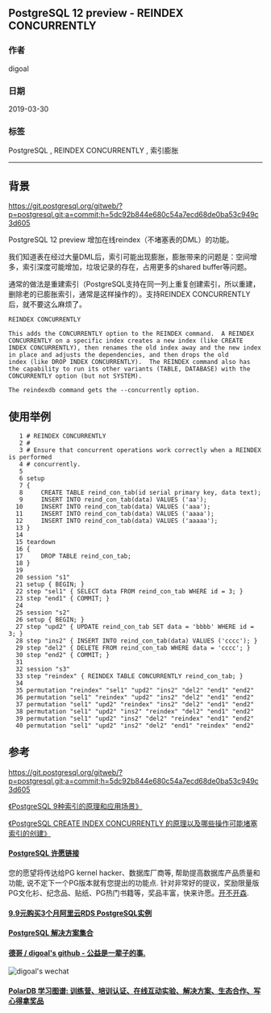 ## PostgreSQL 12 preview - REINDEX CONCURRENTLY     
                                  
### 作者                                  
digoal                                  
                                  
### 日期                                  
2019-03-30                                  
                                  
### 标签                                  
PostgreSQL , REINDEX CONCURRENTLY , 索引膨胀  
                                  
----                                  
                                  
## 背景         
https://git.postgresql.org/gitweb/?p=postgresql.git;a=commit;h=5dc92b844e680c54a7ecd68de0ba53c949c3d605  
  
PostgreSQL 12 preview 增加在线reindex（不堵塞表的DML）的功能。  
  
我们知道表在经过大量DML后，索引可能出现膨胀，膨胀带来的问题是：空间增多，索引深度可能增加，垃圾记录的存在，占用更多的shared buffer等问题。  
  
通常的做法是重建索引（PostgreSQL支持在同一列上重复创建索引，所以重建，删除老的已膨胀索引，通常是这样操作的）。支持REINDEX CONCURRENTLY后，就不要这么麻烦了。  
  
```  
REINDEX CONCURRENTLY  
  
This adds the CONCURRENTLY option to the REINDEX command.  A REINDEX  
CONCURRENTLY on a specific index creates a new index (like CREATE  
INDEX CONCURRENTLY), then renames the old index away and the new index  
in place and adjusts the dependencies, and then drops the old  
index (like DROP INDEX CONCURRENTLY).  The REINDEX command also has  
the capability to run its other variants (TABLE, DATABASE) with the  
CONCURRENTLY option (but not SYSTEM).  
  
The reindexdb command gets the --concurrently option.  
```  
  
## 使用举例  
```  
   1 # REINDEX CONCURRENTLY  
   2 #  
   3 # Ensure that concurrent operations work correctly when a REINDEX is performed  
   4 # concurrently.  
   5   
   6 setup  
   7 {  
   8     CREATE TABLE reind_con_tab(id serial primary key, data text);  
   9     INSERT INTO reind_con_tab(data) VALUES ('aa');  
  10     INSERT INTO reind_con_tab(data) VALUES ('aaa');  
  11     INSERT INTO reind_con_tab(data) VALUES ('aaaa');  
  12     INSERT INTO reind_con_tab(data) VALUES ('aaaaa');  
  13 }  
  14   
  15 teardown  
  16 {  
  17     DROP TABLE reind_con_tab;  
  18 }  
  19   
  20 session "s1"  
  21 setup { BEGIN; }  
  22 step "sel1" { SELECT data FROM reind_con_tab WHERE id = 3; }  
  23 step "end1" { COMMIT; }  
  24   
  25 session "s2"  
  26 setup { BEGIN; }  
  27 step "upd2" { UPDATE reind_con_tab SET data = 'bbbb' WHERE id = 3; }  
  28 step "ins2" { INSERT INTO reind_con_tab(data) VALUES ('cccc'); }  
  29 step "del2" { DELETE FROM reind_con_tab WHERE data = 'cccc'; }  
  30 step "end2" { COMMIT; }  
  31   
  32 session "s3"  
  33 step "reindex" { REINDEX TABLE CONCURRENTLY reind_con_tab; }  
  34   
  35 permutation "reindex" "sel1" "upd2" "ins2" "del2" "end1" "end2"  
  36 permutation "sel1" "reindex" "upd2" "ins2" "del2" "end1" "end2"  
  37 permutation "sel1" "upd2" "reindex" "ins2" "del2" "end1" "end2"  
  38 permutation "sel1" "upd2" "ins2" "reindex" "del2" "end1" "end2"  
  39 permutation "sel1" "upd2" "ins2" "del2" "reindex" "end1" "end2"  
  40 permutation "sel1" "upd2" "ins2" "del2" "end1" "reindex" "end2"  
```  
    
## 参考  
https://git.postgresql.org/gitweb/?p=postgresql.git;a=commit;h=5dc92b844e680c54a7ecd68de0ba53c949c3d605  
  
[《PostgreSQL 9种索引的原理和应用场景》](../201706/20170627_01.md)    
  
[《PostgreSQL CREATE INDEX CONCURRENTLY 的原理以及哪些操作可能堵塞索引的创建》](../201804/20180424_05.md)    
    
  
  
  
  
  
  
  
  
  
  
  
  
  
  
  
  
  
  
  
  
  
  
  
  
  
  
  
  
  
  
  
  
  
  
  
  
  
  
  
  
  
  
  
  
  
  
  
  
  
  
  
  
  
  
  
  
  
  
  
  
  
  
  
  
  
  
  
  
  
#### [PostgreSQL 许愿链接](https://github.com/digoal/blog/issues/76 "269ac3d1c492e938c0191101c7238216")
您的愿望将传达给PG kernel hacker、数据库厂商等, 帮助提高数据库产品质量和功能, 说不定下一个PG版本就有您提出的功能点. 针对非常好的提议，奖励限量版PG文化衫、纪念品、贴纸、PG热门书籍等，奖品丰富，快来许愿。[开不开森](https://github.com/digoal/blog/issues/76 "269ac3d1c492e938c0191101c7238216").  
  
  
#### [9.9元购买3个月阿里云RDS PostgreSQL实例](https://www.aliyun.com/database/postgresqlactivity "57258f76c37864c6e6d23383d05714ea")
  
  
#### [PostgreSQL 解决方案集合](https://yq.aliyun.com/topic/118 "40cff096e9ed7122c512b35d8561d9c8")
  
  
#### [德哥 / digoal's github - 公益是一辈子的事.](https://github.com/digoal/blog/blob/master/README.md "22709685feb7cab07d30f30387f0a9ae")
  
  
![digoal's wechat](../pic/digoal_weixin.jpg "f7ad92eeba24523fd47a6e1a0e691b59")
  
  
#### [PolarDB 学习图谱: 训练营、培训认证、在线互动实验、解决方案、生态合作、写心得拿奖品](https://www.aliyun.com/database/openpolardb/activity "8642f60e04ed0c814bf9cb9677976bd4")
  
